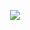 <p align="center">
  <a href="https://github.com/DenverCoder1/readme-typing-svg"><img src="https://readme-typing-svg.herokuapp.com/?lines=Full-stack%20.Net%20developer;Always%20learning%20new%20things&font=Fira%20Code&center=true&width=440&height=45&color=2f81f7&vCenter=true&size=22"></a>
</p>
